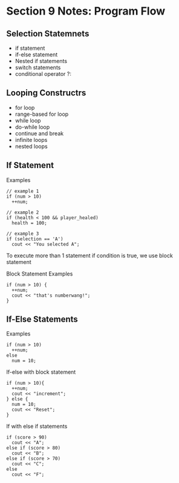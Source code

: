 # Section 9 Notes: Program Flow


## Selection Statemnets

* if statement
* if-else statement
* Nested if statements
* switch statements
* conditional operator ?:

## Looping Constructrs

* for loop
* range-based for loop
* while loop
* do-while loop
* continue and break
* infinite loops
* nested loops

## If Statement

Examples

```
// example 1
if (num > 10)
  ++num;
  
// example 2
if (health < 100 && player_healed)
  health = 100;
  
// example 3
if (selection == 'A')
  cout << "You selected A";
```

To execute more than 1 statement if condition is true, we use block statement

Block Statement Examples

```
if (num > 10) {
  ++num;
  cout << "that's numberwang!";
}
```

## If-Else Statements

Examples 

```
if (num > 10)
  ++num;
else
  num = 10;
```

If-else with block statement

```
if (num > 10){
  ++num;
  cout << "increment";
} else {
  num = 10;
  cout << "Reset";
}
```

If with else if statements

```
if (score > 90)
  cout << "A";
else if (score > 80)
  cout << "B";
else if (score > 70)
  cout << "C";
else
  cout << "F";
````







